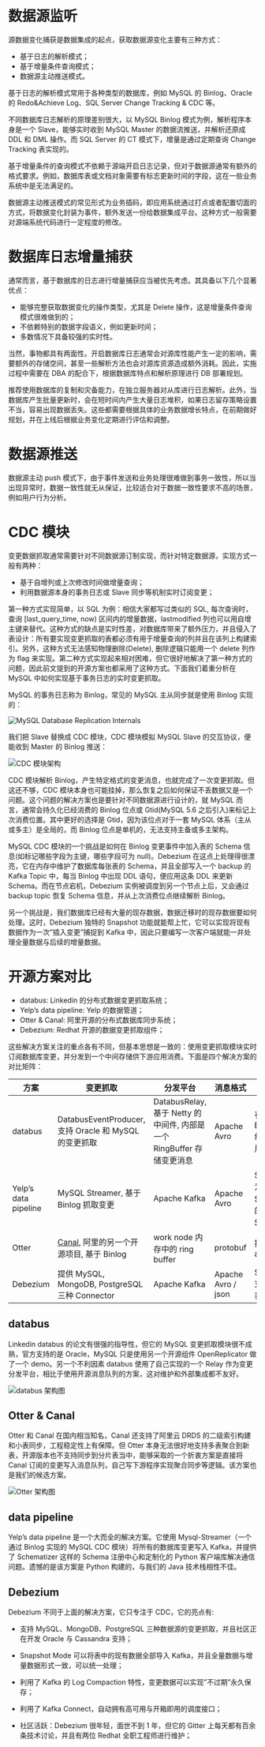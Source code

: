 # 数据源监听

源数据变化捕获是数据集成的起点，获取数据源变化主要有三种方式：

- 基于日志的解析模式；
- 基于增量条件查询模式；
- 数据源主动推送模式。

基于日志的解析模式常用于各种类型的数据库，例如 MySQL 的 Binlog、Oracle 的 Redo&Achieve Log、SQL Server Change Tracking & CDC 等。

不同数据库日志解析的原理差别很大，以 MySQL Binlog 模式为例，解析程序本身是一个 Slave，能够实时收到 MySQL Master 的数据流推送，并解析还原成 DDL 和 DML 操作。而 SQL Server 的 CT 模式下，增量是通过定期查询 Change Tracking 表实现的。

基于增量条件的查询模式不依赖于源端开启日志记录，但对于数据源通常有额外的格式要求。例如，数据库表或文档对象需要有标志更新时间的字段，这在一些业务系统中是无法满足的。

数据源主动推送模式的常见形式为业务插码，即应用系统通过打点或者配置切面的方式，将数据变化封装为事件，额外发送一份给数据集成平台。这种方式一般需要对源端系统代码进行一定程度的修改。

# 数据库日志增量捕获

通常而言，基于数据库的日志进行增量捕获应当被优先考虑。其具备以下几个显著优点：

- 能够完整获取数据变化的操作类型，尤其是 Delete 操作，这是增量条件查询模式很难做到的；
- 不依赖特别的数据字段语义，例如更新时间；
- 多数情况下具备较强的实时性。

当然，事物都具有两面性。开启数据库日志通常会对源库性能产生一定的影响，需要额外的存储空间，甚至一些解析方法也会对源库资源造成额外消耗。因此，实施过程中需要在 DBA 的配合下，根据数据库特点和解析原理进行 DB 部署规划。

推荐使用数据库的复制和灾备能力，在独立服务器对从库进行日志解析。此外，当数据库产生批量更新时，会在短时间内产生大量日志堆积，如果日志留存策略设置不当，容易出现数据丢失。这些都需要根据具体的业务数据增长特点，在前期做好规划，并在上线后根据业务变化定期进行评估和调整。

# 数据源推送

数据源主动 push 模式下，由于事件发送和业务处理很难做到事务一致性，所以当出现异常时，数据一致性就无从保证，比较适合对于数据一致性要求不高的场景，例如用户行为分析。

# CDC 模块

变更数据抓取通常需要针对不同数据源订制实现，而针对特定数据源，实现方式一般有两种：

- 基于自增列或上次修改时间做增量查询；
- 利用数据源本身的事务日志或 Slave 同步等机制实时订阅变更；

第一种方式实现简单，以 SQL 为例：相信大家都写过类似的 SQL, 每次查询时，查询 [last_query_time, now) 区间内的增量数据，lastmodified 列也可以用自增主键来替代。这种方式的缺点是实时性差，对数据库带来了额外压力，并且侵入了表设计：所有要实现变更抓取的表都必须有用于增量查询的列并且在该列上构建索引。另外，这种方式无法感知物理删除(Delete), 删除逻辑只能用一个 delete 列作为 flag 来实现。第二种方式实现起来相对困难，但它很好地解决了第一种方式的问题，因此前文提到的开源方案也都采用了这种方式。下面我们着重分析在 MySQL 中如何实现基于事务日志的实时变更抓取。

MySQL 的事务日志称为 Binlog，常见的 MySQL 主从同步就是使用 Binlog 实现的：

![MySQL Database Replication Internals](https://s2.ax1x.com/2019/10/08/ufd4Bt.png)

我们把 Slave 替换成 CDC 模块，CDC 模块模拟 MySQL Slave 的交互协议，便能收到 Master 的 Binlog 推送：

![CDC 模块架构](https://s2.ax1x.com/2019/10/08/ufdxH0.png)

CDC 模块解析 Binlog，产生特定格式的变更消息，也就完成了一次变更抓取。但这还不够，CDC 模块本身也可能挂掉，那么恢复之后如何保证不丢数据又是一个问题。这个问题的解决方案也是要针对不同数据源进行设计的，就 MySQL 而言，通常会持久化已经消费的 Binlog 位点或 Gtid(MySQL 5.6 之后引入)来标记上次消费位置。其中更好的选择是 Gtid，因为该位点对于一套 MySQL 体系（主从或多主）是全局的，而 Binlog 位点是单机的，无法支持主备或多主架构。

MySQL CDC 模块的一个挑战是如何在 Binlog 变更事件中加入表的 Schema 信息(如标记哪些字段为主键，哪些字段可为 null)。Debezium 在这点上处理得很漂亮，它在内存中维护了数据库每张表的 Schema，并且全部写入一个 backup 的 Kafka Topic 中，每当 Binlog 中出现 DDL 语句，便应用这条 DDL 来更新 Schema。而在节点宕机，Debezium 实例被调度到另一个节点上后，又会通过 backup topic 恢复 Schema 信息，并从上次消费位点继续解析 Binlog。

另一个挑战是，我们数据库已经有大量的现存数据，数据迁移时的现存数据要如何处理。这时，Debezium 独特的 Snapshot 功能就能帮上忙，它可以实现将现有数据作为一次”插入变更”捕捉到 Kafka 中，因此只要编写一次客户端就能一并处理全量数据与后续的增量数据。

# 开源方案对比

- databus: Linkedin 的分布式数据变更抓取系统；
- Yelp’s data pipeline: Yelp 的数据管道；
- Otter & Canal: 阿里开源的分布式数据库同步系统；
- Debezium: Redhat 开源的数据变更抓取组件；

这些解决方案关注的重点各有不同，但基本思想是一致的：使用变更抓取模块实时订阅数据库变更，并分发到一个中间存储供下游应用消费。下面是四个解决方案的对比矩阵：

| 方案                 | 变更抓取                                                                     | 分发平台                                                              | 消息格式           | 额外特性                                                             |
| -------------------- | ---------------------------------------------------------------------------- | --------------------------------------------------------------------- | ------------------ | -------------------------------------------------------------------- |
| databus              | DatabusEventProducer, 支持 Oracle 和 MySQL 的变更抓取                        | DatabusRelay, 基于 Netty 的中间件, 内部是一个 RingBuffer 存储变更消息 | Apache Avro        | 有 BootstrapService 组件存储历史变更用以支持全量                     |
| Yelp’s data pipeline | MySQL Streamer, 基于 Binlog 抓取变更                                         | Apache Kafka                                                          | Apache Avro        | Schematizer, 作为消息的 Avro Schema 注册中心的同时提供了 Schema 文档 |
| Otter                | [Canal](https://github.com/alibaba/canal), 阿里的另一个开源项目, 基于 Binlog | work node 内存中的 ring buffer                                        | protobuf           | 提供了一个完善的 admin ui                                            |
| Debezium             | 提供 MySQL, MongoDB, PostgreSQL 三种 Connector                               | Apache Kafka                                                          | Apache Avro / json | Snapshot mode 支持全量导入数据表                                     |

## databus

Linkedin databus 的论文有很强的指导性，但它的 MySQL 变更抓取模块很不成熟，官方支持的是 Oracle，MySQL 只是使用另一个开源组件 OpenReplicator 做了一个 demo。另一个不利因素 databus 使用了自己实现的一个 Relay 作为变更分发平台，相比于使用开源消息队列的方案，这对维护和外部集成都不友好。

![databus 架构图](https://s2.ax1x.com/2019/10/08/ufabO1.png)

## Otter & Canal

Otter 和 Canal 在国内相当知名，Canal 还支持了阿里云 DRDS 的二级索引构建和小表同步，工程稳定性上有保障。但 Otter 本身无法很好地支持多表聚合到新表，开源版本也不支持同步到分片表当中，能够采取的一个折衷方案是直接将 Canal 订阅的变更写入消息队列，自己写下游程序实现聚合同步等逻辑。该方案也是我们的候选方案。

![Otter 架构图](https://s2.ax1x.com/2019/10/08/ufdATf.png)

## data pipeline

Yelp’s data pipeline 是一个大而全的解决方案。它使用 Mysql-Streamer（一个通过 Binlog 实现的 MySQL CDC 模块）将所有的数据库变更写入 Kafka，并提供了 Schematizer 这样的 Schema 注册中心和定制化的 Python 客户端库解决通信问题。遗憾的是该方案是 Python 构建的，与我们的 Java 技术栈相性不佳。

## Debezium

Debezium 不同于上面的解决方案，它只专注于 CDC，它的亮点有:

- 支持 MySQL、MongoDB、PostgreSQL 三种数据源的变更抓取，并且社区正在开发 Oracle 与 Cassandra 支持；

- Snapshot Mode 可以将表中的现有数据全部导入 Kafka，并且全量数据与增量数据形式一致，可以统一处理；

- 利用了 Kafka 的 Log Compaction 特性，变更数据可以实现”不过期”永久保存；

- 利用了 Kafka Connect，自动拥有高可用与开箱即用的调度接口；

- 社区活跃：Debezium 很年轻，面世不到 1 年，但它的 Gitter 上每天都有百余条技术讨论，并且有两位 Redhat 全职工程师进行维护；
